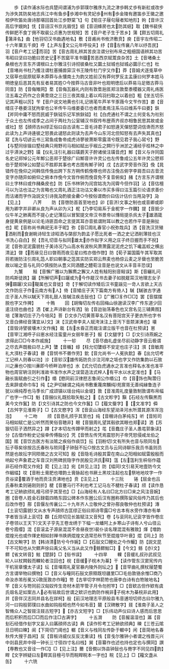 <!-- { "loadSidebar": true } -->
　　歩【读作浦水际也呉楚间谓浦为歩郭璞尔雅序九流之津歩韩丈歩有新舡或改步为渉失其防矣地志呉江中有鱼歩歩湘中有灵妃歩州有歩金陵有邀笛歩王徽之邀桓伊吹笛处唐诗那堪回首处江歩野棠飞】句【矩庄子屦句屦者知地形】姁【音许汉高后字娥姁】怃【音诩汉书京兆眉怃】蛡【音诩蜂房也太防其蛡】取【魏书裴侠传鲜肥不食丁佣不取裴公贞惠为世规矩】苦【音户老子生于苦乡】蒲【颇五切周礼蒲泽名】曲【他羽切汉书曲遇地名】敷【音甫尚书攸济敷贲】庾【音宇左传昭二十六年粟五千庾】呼【上声左文公元年呼役夫】纾【音左传襄八年以纾吾民】羽【音户考工记而羽】苦【音古周礼辨其苦良注谓分别布帛之粗细国语辨其功苦韦昭曰坚曰功脆曰苦史记不苦窳平准书鐡苦恶西京赋鬻良杂苦】土【音堵桑土桑根也方言东齐谓根曰土尔雅注引诗彻彼桑杜又圜土狱城也狱城必圜示仁也】杜【音堵尚书杜乃擭注谓杜塞捕兽穽汉书王陵传杜门宇又作】莽【音姆犬逐兎草中又宿草也屈原赋草木莽莽与永懐南土为韵又姓前汉有莽何罗反主孟康曰何罗本姓马明徳皇后恶其先有反者易其姓○今按莽马古音非叶也观明徳后以莽易马足徴古莽马同音】防【音侮雉网】堥【音侮瓦器礼内则有敦堥巵匜郑注敦堥黍稷器又周礼疡医注五毒之药作之合黄堥烧之三日三夜其烟上着以鸡羽扫取之以着创】粗【坐五切乐记其声粗以厉】苄【音户说文地黄也引礼记铏芼牛芦羊苄豕薇今文苄作苦】娄【音缕庄子巷娄注犹拘挛也公羊传牛马维娄委已也者而柔焉注系马曰维系牛曰娄】鈇【斧同中庸不怒而民威于鈇钺乐记军旅鈇钺】社【白虎通社不谓之土何变名为社别于众土也左传成季之占间于两社为公室辅汉书叙传布歴燕齐叔亦相鲁民思其故或金或社】怒【顔师古纠缪正俗曰自古读有二音毛诗君子如怒逄天僤怒楚词信谗而齐怒此读为上声诗逄彼之怒畏此谴怒此则读为去声今山东河北但知怒有去声失其真也】冩【洗与切谚云书三冩鱼成鲁帝成虎诗蓼彼萧斯零露湑兮既见君子我心冩兮】野【与墅同徐锴曰墅经典只用野司马相如赋出乎椒丘之闗行乎洲淤之浦经乎桂林之中过乎漭泱之野】璜【仪礼注引礼器曰璜爵天子酧诸侯注璜音虎】鄦【音义与许同国名史记郑悼公元年鄦公恶郑于楚徐广曰鄦音许许灵公也左传鲁成公五年许灵公愬郑伯于楚郑悼公如楚讼不胜即其事也考古图有鄦子钟】戊【古武字旁音作茂】俛【晁错传在俛仰之间韩信传俛出跨下东方朔传鹤俛啄也师古注俛古俯字李肩吾曰古音流变字亦随异如俯仰之俯本作俛今文皆作俯而俛音免不复音俯矣】赭【方言东齐谓根曰土字林曰或作赭桑皮也】防【乐书林钟为闰宫姑冼为闰霄今但作羽】沾【音估檀弓以为沽也沽之为言略也又周礼酒正注功沽又秦以市买多得曰沽玉篇引论语求善价而沽诸而字作夃説文引诗我夃酌彼金罍○今按俗谓商价曰估计估价当用夃字】夃【见上】
　　八荠
　　防【音啓防首首至地也】卯【音济文事之制也或音卿或即用为卿字并非卿从良为声从卯为义】柅【乃李切易系于金柅字一作鑈】提【音抵少仪牛羊之肺离而不提心史记薄后以冒絮提文帝汉书景帝以慱局提杀呉太子雄酒箴身提黄泉例是以论毛诗匪靣命之言提其耳亦音抵谓附耳以教之也若作平音是揪扯也】昵【音祢尚书典祀无丰于昵】弥【音□周礼春官小祝弥烖兵】洒【音洗汉货殖洒削而食谢眺诗轻生谅昭洒与棨邸为韵孟子愿比死者一洒之史记洒削薄技也汉书洗心自白】掜【吾礼切音与拟同雄太亦作拟字义用之庄子终日握而手不掜】泥【音弥泥泥露貌杜子美诗况乃山高水有波秋风萧萧露泥泥虎之饥下巉嵓蛟之横出清泚】晵【而昼见日曰晵雨而夜见星曰夝亦借作啓】防【荀子冨国篇午其军取其将若拨防注引周礼笾人职曰朝事之笾其实防实郑云熬麦也杨倞云麦之牙蘖也至脆苦故以喻之音与礼同○慎按防从豊义同酒醴之醴荀注音是也说文从丰音丰恐误】
　　九蟹
　　觟【音懈广雅以为獬廌之獬又人姓有觟阳别音鲑误】斯【音纚礼问防鸡斯徒跣】躧【所解切声曰躧或为今作屣汉书去妻子如脱屣耳汉地理志女子弹蹑躧文曰鞮属也又音徙】竒【于解切读作矮后汉书童謡见一竒人言欲上天古文作防庄子作云南方有人】倚【音矮庄子天下篇南方有倚人】駴【駴骇古字通庄子圣人所以駴天下周礼鼓人皆駴注疾击鼔也】□【广雅□豸作□□】罢【音摆摆脱也字又作捭】
　　十贿
　　回【胡悔切左传右回梅山徐邈读汉李广传东道少回逺注绕也曲也】洒【崔上声诗新台有洒】骀【音迨骀荡春色也又宫名见三辅黄图】培【薄海切庄子乃今培风】菩【文歩乃切黄菩草名汉有菩阳宫天子更衣所也字书又音白佛经音蒲宜从文】沫【汉武帝李夫人赋洿沬注上音汚下音颒涕洟也】壊【音毁诗譬彼壊木文作瘣】栽【左水昏正而栽注谓立版干也音在杜预读】崽【音宰江湘呼子曰崽水经注蛮童廾女弱年崽子】骽【文腿字】□【文引诗燕婉之求得此□□今本作戚施】
　　十一轸
　　尽【音尽曲礼虚坐尽前动静字音云极谓之尽去声既极曰尽上声】螴【音楯】蜳【柱允切螴蜳不安定也庄子注】渳【音敏周礼大渳杜子春读】昬【音悯书不昬作劳】鈗【音允尚书一人冕执鈗】春【出允切考工记梓人则春以功】沴【音轸汉雄传跖防负沴注河岸之坻也字又作防集韵以石致川之亷也○按川亷即今桥畔泊岸也】水【式允切白虎通水之言准也释名水准也准平物也周官辀注则利准故书准作水声之误营造法式梓人有平水以水定准也】【马融长笛赋曲引之引作】缗【愍同前汉律厯志鲁闵公作缗公】巾【音饰也陶濳归去来辞或命巾车】纯【之尹切縁谓之纯尚书敷重蔑席黼纯苑賔胥无善纯縁鲁连子犹以绵纯荐也马季长广成颂镇以瑶台纯以金堤】敦【音准周礼度量敦制敦谓布帛幅广也字一作□】魁【音捆仪礼既拾取矢魁之】【古文畛字】黰【石经左传黰黒而美今文作鬒】防【文引诗其之防也今文作鬒】□【籀文蜃字】【文准字】僢【古舛字见淮南子】□【古文愍字】浑【音衮山海经东望泑泽河水所潜其源浑浑泡泡】
　　十二吻
　　颀【音恳礼颀乎其至也】纯【音稇诗白茅纯东】听【音矧司马相如赋亡是公听然而笑俗音聴非】眼【音狠周礼望其毂欲其眼也郑读】洒【苏狠切荘子洒然异之】蹲【才本切左传蹲甲而射之】芚【音蠢庄子圣人愚芚郭象读】分【古借作粉史记佞幸传傅脂分】凭【音愤左传凭焉震怒列子帝凭怒侵咸龙伯之国】隂【音饮古医方有淡隂之疾俗作痰饮】抎【羽粉切文有所失也音与陨同左抎子辱矣徐按吕氏春秋与陨同子钟鼔不抎○按古文员与云同诗聊乐我员书虽则员然是也故抎字同陨徴之古文可知】殷【音隐毛诗殷其雷在南山之阳相如赋雷殷殷而响起兮声象君之车音汉刘熊碑民隐字作民殷见洪氏释】蕰【左蕰利生枿俗作蕴非石经作菀又作宛】菀【见上注】宛【并见上注】防【緼同文引易天地壹防今文作絪緼】坟【音粉土膏肥也増韵土膏脉起也书厥土黑坟注起也左祭地地坟字一作贲谷梁覆酒于地而贲注贲沸地也】贲【注见上】
　　十三阮
　　锩【屈金也吕氏春秋柔则锩刚则折】楗【音蹇马行不利也考工记马左不楗杜子春读】颀【读作恳考工记辀欲颀礼檀弓颀乎其至也】□【山海经有人名曰□北方曰□来之风注音婉】圈【音卷人姓金石録载四皓东园公碑本作东圈公后汉有圈称撰陈留风俗传乃其后也后改作卷】酀【音偃左传襄公二十九年齐人立敬仲之曾孙酀良敬仲也杜预读】漙【土衮切露貌文从水专声顔师古匡缪正俗曰郑诗零露□兮古本有水旁作漙亦有单字者皆当读上衮切】頵【丘陨切见长笛赋注又音髠】卷【与衮同礼记衮字皆作卷庄子卷领以王天下文天子亨先王卷龙绣于下幅一龙蟠阿上乡寒山子诗有人兮山径云卷兮霞缨】混【音滚孟子源泉混混不舎昼夜世裴仆谈名理混混有雅致】煇【増韵焜煌光也或作煇史相如封禅书焕炳焜煌文选常恐秋节至焜煌华叶衰】焜【同上】防【古文畹字】防【韩诗清防兮今作婉】□【石鼔文□鲤处之今作鰋】防【説文昆干不可知也从欠鳏声徐曰禹父名义当从此又作鲧鳏鮌□】【今文】鲧【亦文】鳏【省文转音】鮌【楚辞】□【俗书误】
　　十四旱
　　輠【音缓礼叔孙武叔见轮人以杖闗毂而輠轮者注回也】梡【音缓子梡木为棊】干【读作管东汉窦宪传内干机宻章懐太子读】坛【音墠周礼夏官暴内陵外则坛之】【音罕曲礼撰杖屦楚蜀方言谓举物曰撰物】□【音义与疃同石鼔文原隰既坦疆里□□毛伯敦铬余惟□商乃命汝赤芾彤冕又敦厐敦亦作疃】笴【古旱切字林箭笴也唐李白诗有白笴陂地名】竿【音义与笴同前汉匈奴传生竒材木箭竿管子月令勿拊竿】□【音欵古但作欵有虞氏爼名足如案古人必有铭故后世谓之欵识也韵防作椀非子梡木为棊梡非此用】并【音伴汉志同并县名在牂柯】般【前汉地理志平原般县韦音逋坦切师古曰尔雅九河一曰钩般郭璞曰水曲如钩般桓也然今如韦音】樷【汉碑散字】叕【淮南子圣人之智脩众人之智叕注叕古短字】【亦古文短字】□【乐纬动声仪曰诗人感而后思思而后积积而后□□而后作注□古满字】
　　十五潸
　　防【音赧温湿也】羼【音刬石经借作刬字又妄入曰羼顔师古读】典【读作殄考工记辀欲颀典】暕【三苍云隂旦日明曰暕】阆【下简切门阈也】轏【音义与栈同左传卧于轏中】闲【音简地名春秋传大搜于昌闲】反【音板诗威仪反反沈重读】栈【音戋尔雅钟小者谓之栈晋元兴中剡县民井中得一钟长三寸径四寸名曰栈】巽【音纂作也述也持也定也与撰同】譔【専教也又音诠一作□】□【见上注】薾【音僴以饰县钟鼔也与黹字不同见四韵】睅【文字辨疑曰左睅其目檀弓华而睆睅睆本一字也】睆【见上】□【籕文盏从缶】
　　十六铣

